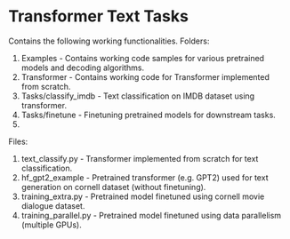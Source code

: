 # Transformer Text Tasks

Contains the following working functionalities.
Folders:
1. Examples - Contains working code samples for various pretrained models and decoding algorithms.
2. Transformer - Contains working code for Transformer implemented from scratch.
3. Tasks/classify_imdb - Text classification on IMDB dataset using transformer.
4. Tasks/finetune - Finetuning pretrained models for downstream tasks.
5. 


Files:
1. text_classify.py - Transformer implemented from scratch for text classification.
2. hf_gpt2_example - Pretrained transformer (e.g. GPT2) used for text generation on cornell dataset (without finetuning).
3. training_extra.py - Pretrained model finetuned using cornell movie dialogue dataset.
4. training_parallel.py - Pretrained model finetuned using data parallelism (multiple GPUs).
